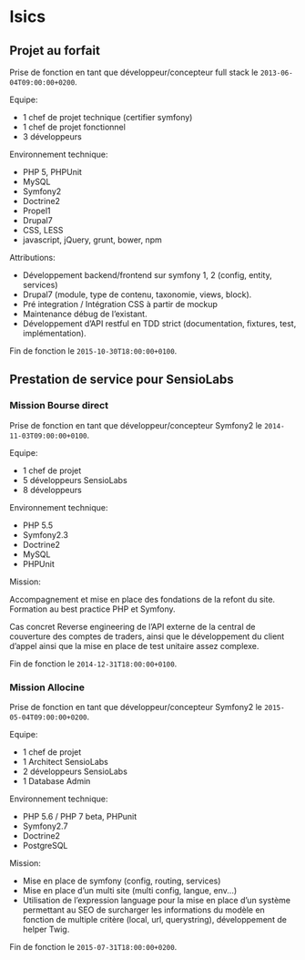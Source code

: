 # Isics

## Projet au forfait
 
Prise de fonction en tant que développeur/concepteur full stack le `2013-06-04T09:00:00+0200`.

Equipe: 

 - 1 chef de projet technique (certifier symfony)
 - 1 chef de projet fonctionnel
 - 3 développeurs

Environnement technique:

 - PHP 5, PHPUnit
 - MySQL
 - Symfony2
 - Doctrine2
 - Propel1
 - Drupal7
 - CSS, LESS
 - javascript, jQuery, grunt, bower, npm

Attributions:

 - Développement backend/frontend sur symfony 1, 2 (config, entity, services)
 - Drupal7 (module, type de contenu, taxonomie, views, block).
 - Pré integration / Intégration CSS à partir de mockup
 - Maintenance débug de l’existant.
 - Développement d’API restful en TDD strict (documentation, fixtures, test,
implémentation).

Fin de fonction le `2015-10-30T18:00:00+0100`.

## Prestation de service pour SensioLabs

### Mission Bourse direct

Prise de fonction en tant que développeur/concepteur Symfony2 le `2014-11-03T09:00:00+0100`.

Equipe: 

 - 1 chef de projet
 - 5 développeurs SensioLabs
 - 8 développeurs

Environnement technique:

 - PHP 5.5
 - Symfony2.3
 - Doctrine2
 - MySQL
 - PHPUnit
 
Mission:

Accompagnement et mise en place des fondations de la refont du site. 
Formation au best practice PHP et Symfony.

Cas concret Reverse engineering de l’API externe de la central de couverture des comptes de
traders, ainsi que le développement du client d’appel ainsi que la mise en place de test
unitaire assez complexe.

Fin de fonction le `2014-12-31T18:00:00+0100`.

### Mission Allocine

Prise de fonction en tant que développeur/concepteur Symfony2 le `2015-05-04T09:00:00+0200`.

Equipe: 

 - 1 chef de projet
 - 1 Architect SensioLabs
 - 2 développeurs SensioLabs
 - 1 Database Admin

Environnement technique:

 - PHP 5.6 / PHP 7 beta, PHPunit
 - Symfony2.7
 - Doctrine2
 - PostgreSQL
 
Mission:

 - Mise en place de symfony (config, routing, services)
 - Mise en place d’un multi site (multi config, langue, env...)
 - Utilisation de l’expression language pour la mise en place d’un système permettant au SEO de surcharger les informations du modèle en fonction de multiple critère (local, url, querystring), développement de helper Twig.

Fin de fonction le `2015-07-31T18:00:00+0200`.
